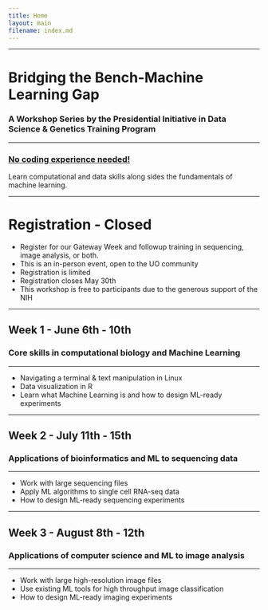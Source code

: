 ```yaml
---
title: Home
layout: main
filename: index.md
---
```

***
# Bridging the Bench-Machine Learning Gap
### A Workshop Series by the Presidential Initiative in Data Science & Genetics Training Program
***

### <ins> No coding experience needed!</ins>

Learn computational and data skills along sides the fundamentals of machine learning.

***
# Registration - **Closed** 

* Register for our Gateway Week and followup training in sequencing, image analysis, or both.
* This is an in-person event, open to the UO community
* Registration is limited
* Registration closes May 30th
* This workshop is free to participants due to the generous support of the NIH

***
## Week 1 - June 6th - 10th
### Core skills in computational biology and Machine Learning
***
  
* Navigating a terminal & text manipulation in Linux
* Data visualization in R
* Learn what Machine Learning is and how to design ML-ready experiments

***
## Week 2 - July 11th - 15th
### Applications of bioinformatics and ML to sequencing data
***

* Work with large sequencing files​
* Apply ML algorithms to single cell RNA-seq data​
* How to design ML-ready sequencing experiments​

***
## Week 3 - August 8th - 12th
### Applications of computer science and ML to image analysis
***

* Work with large high-resolution image files​
* Use existing ML tools for high throughput image classification​
* How to design ML-ready imaging experiments
